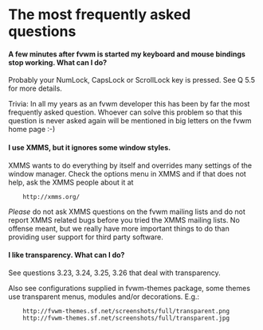 The most frequently asked questions
===================================

#### A few minutes after fvwm is started my keyboard and mouse bindings stop working.  What can I do?

  Probably your NumLock, CapsLock or ScrollLock key is pressed.  See
  Q 5.5 for more details.

  Trivia: In all my years as an fvwm developer this has been by far the
  most frequently asked question.  Whoever can solve this problem so
  that this question is never asked again will be mentioned in big
  letters on the fvwm home page :-)


#### I use XMMS, but it ignores some window styles.

  XMMS wants to do everything by itself and overrides many
  settings of the window manager.  Check the options menu in XMMS
  and if that does not help, ask the XMMS people about it at

        http://xmms.org/

  *Please* do not ask XMMS questions on the fvwm mailing lists
  and do not report XMMS related bugs before you tried the XMMS
  mailing lists.  No offense meant, but we really have more
  important things to do than providing user support for third
  party software.

#### I like transparency.  What can I do?

  See questions 3.23, 3.24, 3.25, 3.26 that deal with transparency.

  Also see configurations supplied in fvwm-themes package, some
  themes use transparent menus, modules and/or decorations.  E.g.:

        http://fvwm-themes.sf.net/screenshots/full/transparent.png
        http://fvwm-themes.sf.net/screenshots/full/transparent.jpg

